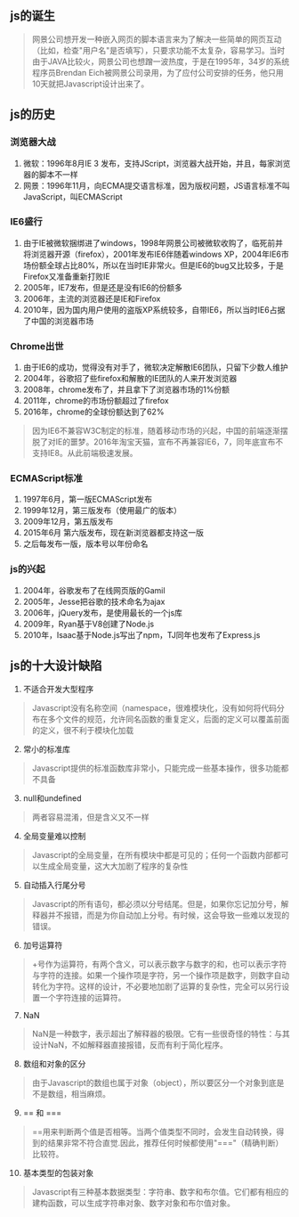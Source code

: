 
## js的诞生
> 网景公司想开发一种嵌入网页的脚本语言来为了解决一些简单的网页互动（比如，检查"用户名"是否填写），只要求功能不太复杂，容易学习。当时由于JAVA比较火，网景公司也想蹭一波热度，于是在1995年，34岁的系统程序员Brendan Eich被网景公司录用，为了应付公司安排的任务，他只用10天就把Javascript设计出来了。


## js的历史
### 浏览器大战
1. 微软：1996年8月IE 3 发布，支持JScript，浏览器大战开始，并且，每家浏览器的脚本不一样
2. 网景：1996年11月，向ECMA提交语言标准，因为版权问题，JS语言标准不叫JavaScript，叫ECMAScript


### IE6盛行
1. 由于IE被微软捆绑进了windows，1998年网景公司被微软收购了，临死前并将浏览器开源（firefox），2001年发布IE6伴随着windows XP，2004年IE6市场份额全球占比80%，所以在当时IE非常火。但是IE6的bug又比较多，于是Firefox又准备重新打败IE
2. 2005年，IE7发布，但是还是没有IE6的份额多
3. 2006年，主流的浏览器还是IE和Firefox
4. 2010年，因为国内用户使用的盗版XP系统较多，自带IE6，所以当时IE6占据了中国的浏览器市场


### Chrome出世
1. 由于IE6的成功，觉得没有对手了，微软决定解散IE6团队，只留下少数人维护
2. 2004年，谷歌招了些firefox和解散的IE团队的人来开发浏览器
3. 2008年，chrome发布了，并且拿下了浏览器市场的1%份额
4. 2011年，chrome的市场份额超过了firefox
5. 2016年，chrome的全球份额达到了62%

>因为IE6不兼容W3C制定的标准，随着移动市场的兴起，中国的前端逐渐摆脱了对IE的噩梦。2016年淘宝天猫，宣布不再兼容IE6，7，同年底宣布不支持IE8。从此前端极速发展。


### ECMAScript标准
1. 1997年6月，第一版ECMAScript发布
2. 1999年12月，第三版发布（使用最广的版本）
3. 2009年12月，第五版发布
4. 2015年6月 第六版发布，现在新浏览器都支持这一版
5. 之后每发布一版，版本号以年份命名

### js的兴起
1. 2004年，谷歌发布了在线网页版的Gamil
2. 2005年，Jesse把谷歌的技术命名为ajax
3. 2006年，jQuery发布，是使用最长的一个js库
4. 2009年，Ryan基于V8创建了Node.js
5. 2010年，Isaac基于Node.js写出了npm，TJ同年也发布了Express.js


## js的十大设计缺陷
1. 不适合开发大型程序
> Javascript没有名称空间（namespace，很难模块化，没有如何将代码分布在多个文件的规范，允许同名函数的重复定义，后面的定义可以覆盖前面的定义，很不利于模块化加载
2. 常小的标准库
> Javascript提供的标准函数库非常小，只能完成一些基本操作，很多功能都不具备
3. null和undefined
> 两者容易混淆，但是含义又不一样
4. 全局变量难以控制
> Javascript的全局变量，在所有模块中都是可见的；任何一个函数内部都可以生成全局变量，这大大加剧了程序的复杂性
5. 自动插入行尾分号
> Javascript的所有语句，都必须以分号结尾。但是，如果你忘记加分号，解释器并不报错，而是为你自动加上分号。有时候，这会导致一些难以发现的错误。


6. 加号运算符
> +号作为运算符，有两个含义，可以表示数字与数字的和，也可以表示字符与字符的连接。如果一个操作项是字符，另一个操作项是数字，则数字自动转化为字符。这样的设计，不必要地加剧了运算的复杂性，完全可以另行设置一个字符连接的运算符。

7. NaN
> NaN是一种数字，表示超出了解释器的极限。它有一些很奇怪的特性：与其设计NaN，不如解释器直接报错，反而有利于简化程序。

8. 数组和对象的区分
> 由于Javascript的数组也属于对象（object），所以要区分一个对象到底是不是数组，相当麻烦。
9. == 和 ===
> ==用来判断两个值是否相等。当两个值类型不同时，会发生自动转换，得到的结果非常不符合直觉.因此，推荐任何时候都使用"==="（精确判断）比较符。

10. 基本类型的包装对象
> Javascript有三种基本数据类型：字符串、数字和布尔值。它们都有相应的建构函数，可以生成字符串对象、数字对象和布尔值对象。


